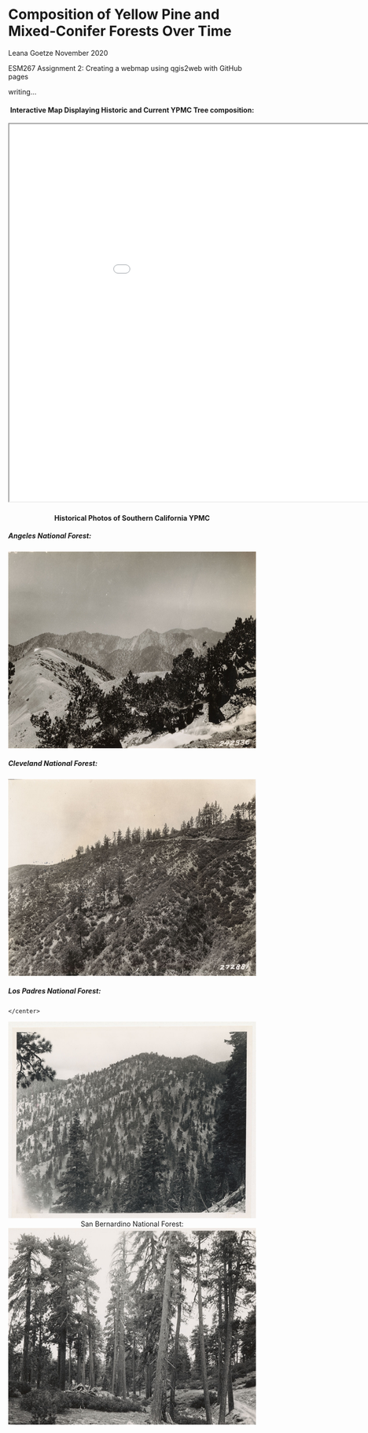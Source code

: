 # Composition of Yellow Pine and Mixed-Conifer Forests Over Time

Leana Goetze
November 2020

ESM267 Assignment 2: Creating a webmap using qgis2web with GitHub pages

writing...

#### <p align = "center">Interactive Map Displaying Historic and Current YPMC Tree composition:</p>

<iframe src="assignment_2_mod/index.html" height=768 width=1024></iframe>

#### <p style="text-align: center;">Historical Photos of Southern California YPMC</p>



##### Angeles National Forest:

<center><img src="https://github.com/leanagoetze/ESM267-Goetze-webmap/blob/main/docs/pictures/2638.jpeg?raw=true" height=400 width=650 /></center>

##### Cleveland National Forest:

<center><img src="https://github.com/leanagoetze/ESM267-Goetze-webmap/blob/main/docs/pictures/3083.jpeg?raw=true" height=400 width=650 /></center>

##### Los Padres National Forest:

```
</center>
```

<center><img src="https://github.com/leanagoetze/ESM267-Goetze-webmap/blob/main/docs/pictures/weislander-photo_orig.png?raw=true" height=400 width=650 /></center)

##### San Bernardino National Forest:

<center><img src="https://github.com/leanagoetze/ESM267-Goetze-webmap/blob/main/docs/pictures/0016.jpeg?raw=true" height=400 width=650 /></center>





